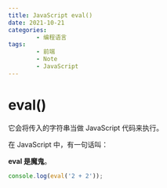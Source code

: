 ```yaml
---
title: JavaScript eval()
date: 2021-10-21
categories:
        - 编程语言
tags:
        - 前端
        - Note
        - JavaScript
---
```


# eval()

它会将传入的字符串当做 JavaScript 代码来执行。

在 JavaScript 中，有一句话叫：

**eval 是魔鬼**。

```js
console.log(eval('2 + 2'));
```
